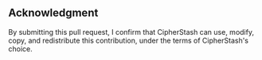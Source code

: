 <!-- Please provide a summary of what's being changed -->

## Acknowledgment

By submitting this pull request, I confirm that CipherStash can use, modify, copy, and redistribute this contribution, under the terms of CipherStash's choice.
